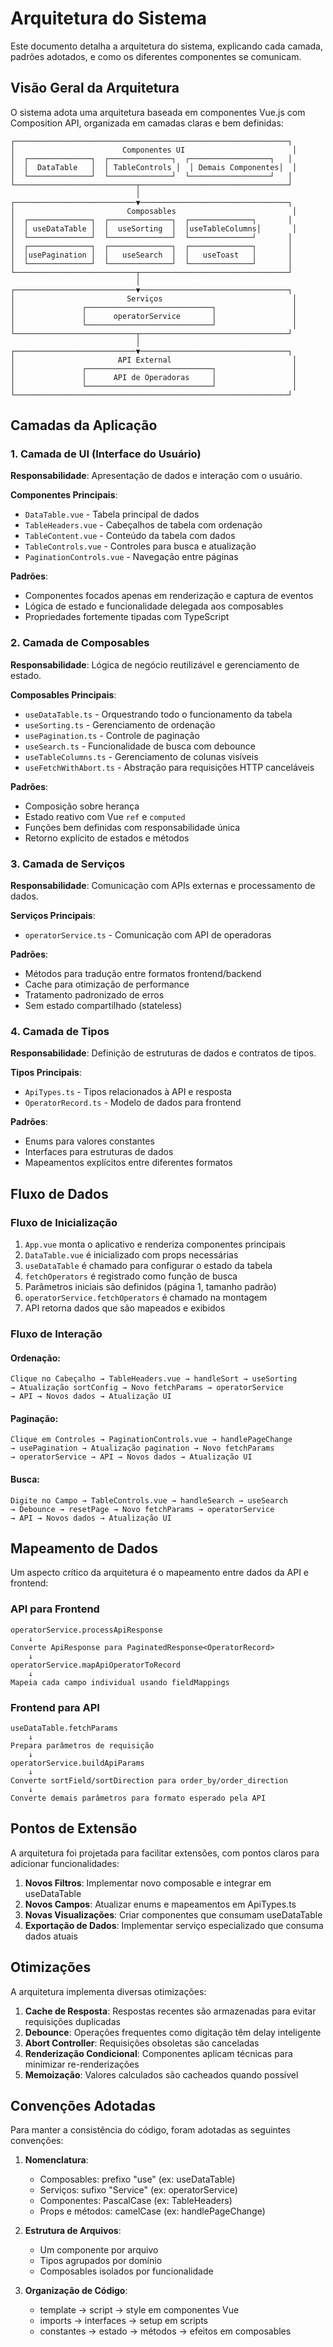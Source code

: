 # Arquitetura do Sistema

Este documento detalha a arquitetura do sistema, explicando cada camada, padrões adotados, e como os diferentes componentes se comunicam.

## Visão Geral da Arquitetura

O sistema adota uma arquitetura baseada em componentes Vue.js com Composition API, organizada em camadas claras e bem definidas:

```
┌─────────────────────────────────────────────────────────────┐
│                        Componentes UI                        │
│  ┌──────────────┐  ┌──────────────┐  ┌──────────────────┐   │
│  │  DataTable   │  │ TableControls │  │ Demais Componentes│  │
│  └──────────────┘  └──────────────┘  └──────────────────┘   │
└───────────────────────────┬─────────────────────────────────┘
                            │
┌───────────────────────────▼─────────────────────────────────┐
│                         Composables                          │
│  ┌──────────────┐  ┌──────────────┐  ┌──────────────┐       │
│  │ useDataTable │  │  useSorting  │  │useTableColumns│       │
│  └──────────────┘  └──────────────┘  └──────────────┘       │
│  ┌──────────────┐  ┌──────────────┐  ┌──────────────┐       │
│  │usePagination │  │   useSearch  │  │   useToast   │       │
│  └──────────────┘  └──────────────┘  └──────────────┘       │
└───────────────────────────┬─────────────────────────────────┘
                            │
┌───────────────────────────▼─────────────────────────────────┐
│                         Serviços                             │
│               ┌────────────────────────────┐                 │
│               │      operatorService       │                 │
│               └────────────────────────────┘                 │
└───────────────────────────┬─────────────────────────────────┘
                            │
┌───────────────────────────▼─────────────────────────────────┐
│                       API External                           │
│               ┌────────────────────────────┐                 │
│               │      API de Operadoras     │                 │
│               └────────────────────────────┘                 │
└─────────────────────────────────────────────────────────────┘
```

## Camadas da Aplicação

### 1. Camada de UI (Interface do Usuário)

**Responsabilidade**: Apresentação de dados e interação com o usuário.

**Componentes Principais**:

- `DataTable.vue` - Tabela principal de dados
- `TableHeaders.vue` - Cabeçalhos de tabela com ordenação
- `TableContent.vue` - Conteúdo da tabela com dados
- `TableControls.vue` - Controles para busca e atualização
- `PaginationControls.vue` - Navegação entre páginas

**Padrões**:

- Componentes focados apenas em renderização e captura de eventos
- Lógica de estado e funcionalidade delegada aos composables
- Propriedades fortemente tipadas com TypeScript

### 2. Camada de Composables

**Responsabilidade**: Lógica de negócio reutilizável e gerenciamento de estado.

**Composables Principais**:

- `useDataTable.ts` - Orquestrando todo o funcionamento da tabela
- `useSorting.ts` - Gerenciamento de ordenação
- `usePagination.ts` - Controle de paginação
- `useSearch.ts` - Funcionalidade de busca com debounce
- `useTableColumns.ts` - Gerenciamento de colunas visíveis
- `useFetchWithAbort.ts` - Abstração para requisições HTTP canceláveis

**Padrões**:

- Composição sobre herança
- Estado reativo com Vue `ref` e `computed`
- Funções bem definidas com responsabilidade única
- Retorno explícito de estados e métodos

### 3. Camada de Serviços

**Responsabilidade**: Comunicação com APIs externas e processamento de dados.

**Serviços Principais**:

- `operatorService.ts` - Comunicação com API de operadoras

**Padrões**:

- Métodos para tradução entre formatos frontend/backend
- Cache para otimização de performance
- Tratamento padronizado de erros
- Sem estado compartilhado (stateless)

### 4. Camada de Tipos

**Responsabilidade**: Definição de estruturas de dados e contratos de tipos.

**Tipos Principais**:

- `ApiTypes.ts` - Tipos relacionados à API e resposta
- `OperatorRecord.ts` - Modelo de dados para frontend

**Padrões**:

- Enums para valores constantes
- Interfaces para estruturas de dados
- Mapeamentos explícitos entre diferentes formatos

## Fluxo de Dados

### Fluxo de Inicialização

1. `App.vue` monta o aplicativo e renderiza componentes principais
2. `DataTable.vue` é inicializado com props necessárias
3. `useDataTable` é chamado para configurar o estado da tabela
4. `fetchOperators` é registrado como função de busca
5. Parâmetros iniciais são definidos (página 1, tamanho padrão)
6. `operatorService.fetchOperators` é chamado na montagem
7. API retorna dados que são mapeados e exibidos

### Fluxo de Interação

#### Ordenação:

```
Clique no Cabeçalho → TableHeaders.vue → handleSort → useSorting
→ Atualização sortConfig → Novo fetchParams → operatorService
→ API → Novos dados → Atualização UI
```

#### Paginação:

```
Clique em Controles → PaginationControls.vue → handlePageChange
→ usePagination → Atualização pagination → Novo fetchParams
→ operatorService → API → Novos dados → Atualização UI
```

#### Busca:

```
Digite no Campo → TableControls.vue → handleSearch → useSearch
→ Debounce → resetPage → Novo fetchParams → operatorService
→ API → Novos dados → Atualização UI
```

## Mapeamento de Dados

Um aspecto crítico da arquitetura é o mapeamento entre dados da API e frontend:

### API para Frontend

```
operatorService.processApiResponse
    ↓
Converte ApiResponse para PaginatedResponse<OperatorRecord>
    ↓
operatorService.mapApiOperatorToRecord
    ↓
Mapeia cada campo individual usando fieldMappings
```

### Frontend para API

```
useDataTable.fetchParams
    ↓
Prepara parâmetros de requisição
    ↓
operatorService.buildApiParams
    ↓
Converte sortField/sortDirection para order_by/order_direction
    ↓
Converte demais parâmetros para formato esperado pela API
```

## Pontos de Extensão

A arquitetura foi projetada para facilitar extensões, com pontos claros para adicionar funcionalidades:

1. **Novos Filtros**: Implementar novo composable e integrar em useDataTable
2. **Novos Campos**: Atualizar enums e mapeamentos em ApiTypes.ts
3. **Novas Visualizações**: Criar componentes que consumam useDataTable
4. **Exportação de Dados**: Implementar serviço especializado que consuma dados atuais

## Otimizações

A arquitetura implementa diversas otimizações:

1. **Cache de Resposta**: Respostas recentes são armazenadas para evitar requisições duplicadas
2. **Debounce**: Operações frequentes como digitação têm delay inteligente
3. **Abort Controller**: Requisições obsoletas são canceladas
4. **Renderização Condicional**: Componentes aplicam técnicas para minimizar re-renderizações
5. **Memoização**: Valores calculados são cacheados quando possível

## Convenções Adotadas

Para manter a consistência do código, foram adotadas as seguintes convenções:

1. **Nomenclatura**:

   - Composables: prefixo "use" (ex: useDataTable)
   - Serviços: sufixo "Service" (ex: operatorService)
   - Componentes: PascalCase (ex: TableHeaders)
   - Props e métodos: camelCase (ex: handlePageChange)

2. **Estrutura de Arquivos**:

   - Um componente por arquivo
   - Tipos agrupados por domínio
   - Composables isolados por funcionalidade

3. **Organização de Código**:
   - template → script → style em componentes Vue
   - imports → interfaces → setup em scripts
   - constantes → estado → métodos → efeitos em composables
